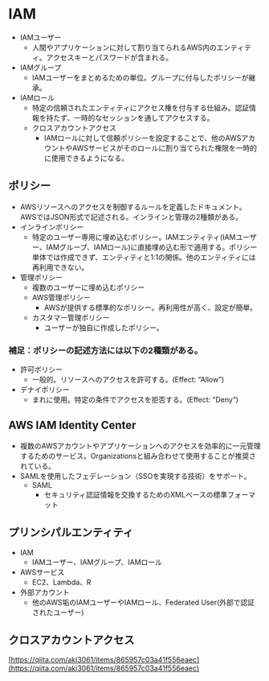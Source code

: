 # IAM

- IAMユーザー
    - 人間やアプリケーションに対して割り当てられるAWS内のエンティティ。アクセスキーとパスワードが含まれる。
- IAMグループ
    - IAMユーザーをまとめるための単位。グループに付与したポリシーが継承。
- IAMロール
    - 特定の信頼されたエンティティにアクセス権を付与する仕組み。認証情報を持たず、一時的なセッションを通してアクセスする。
    - クロスアカウントアクセス
        - IAMロールに対して信頼ポリシーを設定することで、他のAWSアカウントやAWSサービスがそのロールに割り当てられた権限を一時的に使用できるようになる。

## ポリシー

- AWSリソースへのアクセスを制御するルールを定義したドキュメント。AWSではJSON形式で記述される。インラインと管理の2種類がある。
- インラインポリシー
    - 特定のユーザー専用に埋め込むポリシー。IAMエンティティ(IAMユーザー、IAMグループ、IAMロール)に直接埋め込む形で適用する。ポリシー単体では作成できず、エンティティと1:1の関係。他のエンティティには再利用できない。
- 管理ポリシー
    - 複数のユーザーに埋め込むポリシー
    - AWS管理ポリシー
        - AWSが提供する標準的なポリシー。再利用性が高く、設定が簡単。
    - カスタマー管理ポリシー
        - ユーザーが独自に作成したポリシー。

### 補足：ポリシーの記述方法には以下の2種類がある。

- 許可ポリシー
    - 一般的。リソースへのアクセスを許可する。(Effect: “Allow”)
- デナイポリシー
    - まれに使用。特定の条件でアクセスを拒否する。(Effect: “Deny”)

## AWS IAM Identity Center

- 複数のAWSアカウントやアプリケーションへのアクセスを効率的に一元管理するためのサービス。Organizationsと組み合わせて使用することが推奨されている。
- SAMLを使用したフェデレーション（SSOを実現する技術）をサポート。
    - SAML
        - セキュリティ認証情報を交換するためのXMLベースの標準フォーマット

## プリンシパルエンティティ

- IAM
    - IAMユーザー、IAMグループ、IAMロール
- AWSサービス
    - EC2、Lambda、R
- 外部アカウント
    - 他のAWS垢のIAMユーザーやIAMロール、Federated User(外部で認証されたユーザー)

## クロスアカウントアクセス

[https://qiita.com/aki3061/items/865957c03a41f556eaec](https://qiita.com/aki3061/items/865957c03a41f556eaec)